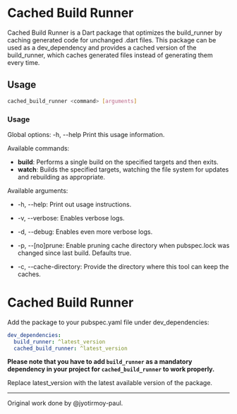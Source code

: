 # Cached Build Runner

Cached Build Runner is a Dart package that optimizes the build_runner by caching generated code for unchanged .dart files. This package can be used as a dev_dependency and provides a cached version of the build_runner, which caches generated files instead of generating them every time.

## Usage

```bash
cached_build_runner <command> [arguments]
```

### Usage
Global options:
-h, --help    Print this usage information.

Available commands:
* **build**:  Performs a single build on the specified targets and then exits.
* **watch**:   Builds the specified targets, watching the file system for updates and rebuilding as appropriate.

Available arguments:
* -h, --help: Print out usage instructions.
* -v, --verbose: Enables verbose logs.
* -d, --debug: Enables even more verbose logs.
* -p, --[no]prune: Enable pruning cache directory when pubspec.lock was changed since last build. Defaults true.

* -c, --cache-directory: Provide the directory where this tool can keep the caches.

# Cached Build Runner
Add the package to your pubspec.yaml file under dev_dependencies:

```yaml
dev_dependencies:
  build_runner: ^latest_version
  cached_build_runner: ^latest_version
```
**Please note that you have to add `build_runner` as a mandatory dependency in your project for `cached_build_runner` to work properly.**

Replace latest_version with the latest available version of the package.


---
Original work done by @jyotirmoy-paul.